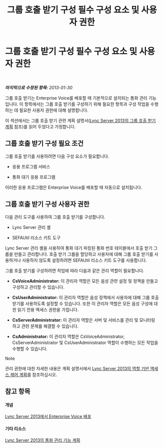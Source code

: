 ﻿---
title: 그룹 호출 받기 구성 필수 구성 요소 및 사용자 권한
TOCTitle: 그룹 호출 받기 구성 필수 구성 요소 및 사용자 권한
ms:assetid: 8757b1d3-751d-49c3-b1b8-b678f663f18e
ms:mtpsurl: https://technet.microsoft.com/ko-kr/library/JJ945641(v=OCS.15)
ms:contentKeyID: 52056885
ms.date: 08/10/2015
mtps_version: v=OCS.15
ms.translationtype: HT
---

# 그룹 호출 받기 구성 필수 구성 요소 및 사용자 권한

 

_**마지막으로 수정된 항목:** 2013-01-30_

그룹 호출 받기는 Enterprise Voice를 배포할 때 기본적으로 설치되는 통화 관리 기능입니다. 이 항목에서는 그룹 호출 받기를 구성하기 위해 필요한 항목과 구성 작업을 수행하는 데 필요한 사용자 권한에 대해 설명합니다.

이 섹션에서는 그룹 호출 받기 관련 계획 설명서([Lync Server 2013의 그룹 호출 받기 계획](lync-server-2013-planning-for-group-call-pickup.md) 참조)를 읽어 두었다고 가정합니다.

## 그룹 호출 받기 구성 필요 조건

그룹 호출 받기를 사용하려면 다음 구성 요소가 필요합니다.

  - 응용 프로그램 서비스

  - 통화 대기 응용 프로그램

이러한 응용 프로그램은 Enterprise Voice를 배포할 때 자동으로 설치됩니다.

## 그룹 호출 받기 구성 사용자 권한

다음 관리 도구를 사용하여 그룹 호출 받기를 구성합니다.

  - Lync Server 관리 셸

  - SEFAUtil 리소스 키트 도구

Lync Server 관리 셸을 사용하여 통화 대기 파킹된 통화 번호 테이블에서 호출 받기 그룹을 만들고 관리합니다. 호출 받기 그룹을 할당하고 사용자에 대해 그룹 호출 받기를 사용하거나 사용하지 않도록 설정하려면 SEFAUtil 리소스 키트 도구를 사용합니다.

그룹 호출 받기를 구성하려면 작업에 따라 다음과 같은 관리 역할이 필요합니다.

  - **CsVoiceAdministrator:** 이 관리자 역할은 모든 음성 관련 설정 및 정책을 만들고 구성하고 관리할 수 있습니다.

  - **CsUserAdministrator:** 이 관리자 역할은 음성 정책에서 사용자에 대해 그룹 호출 받기를 사용하도록 설정할 수 있습니다. 또한 이 관리자 역할은 모든 음성 구성에 대한 읽기 전용 액세스 권한을 가집니다.

  - **CsServerAdministrator:** 이 관리자 역할은 서버 및 서비스를 관리 및 모니터링하고 관련 문제를 해결할 수 있습니다.

  - **CsAdministrator:** 이 관리자 역할은 CsVoiceAdministrator, CsServerAdministrator 및 CsUserAdministrator 역할이 수행하는 모든 작업을 수행할 수 있습니다.


> [!NOTE]
> 관리 권한에 대한 자세한 내용은 계획 설명서에서 <A href="lync-server-2013-planning-for-role-based-access-control.md">Lync Server 2013의 역할 기반 액세스 제어 계획</A>를 참조하십시오.



## 참고 항목

#### 개념

[Lync Server 2013에서 Enterprise Voice 배포](lync-server-2013-deploying-enterprise-voice.md)  

#### 기타 리소스

[Lync Server 2013의 통화 관리 기능 계획](lync-server-2013-planning-for-call-management-features.md)

